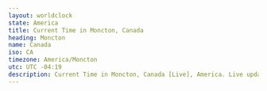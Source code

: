 ```yaml
---
layout: worldclock
state: America
title: Current Time in Moncton, Canada
heading: Moncton
name: Canada
iso: CA
timezone: America/Moncton
utc: UTC -04:19
description: Current Time in Moncton, Canada [Live], America. Live update now time in Moncton, timezone America/Moncton, UTC -04:19, Country ISO code & Current Local Time.
---
```


